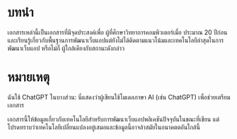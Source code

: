 # บทนำ
เอกสารเหล่านี้เป็นเอกสารที่มีจุดประสงค์เพื่อ ผู้ที่ศึกษาวิทยาการคอมพิวเตอร์เมื่อ ประมาณ 20 ปีก่อนและเรียนรู้เกี่ยวกับพื้นฐานการพัฒนาเว็บแอปแต่ยังไม่ได้ติดตามแนวโน้มและเทคโนโลยีล่าสุดในการพัฒนาเว็บแอป หรือไม่ก็ ผู้ใกล้เคียงกับสถานะดังกล่าว

# หมายเหตุ
ฉันใช้ ChatGPT ในบางส่วน: นี่แสดงว่าผู้เขียนใช้โมเดลภาษา AI (เช่น ChatGPT) เพื่อช่วยเตรียมเอกสาร

เอกสารนี้ให้ข้อมูลเกี่ยวกับเทคโนโลยีสำหรับการพัฒนาเว็บแอปพลิเคชันปัจจุบันในขณะที่เขียน แต่โปรดทราบว่าเทคโนโลยีเปลี่ยนแปลงอยู่เสมอและข้อมูลนี้อาจล้าสมัยในอนาคตตอันใกล้นี้